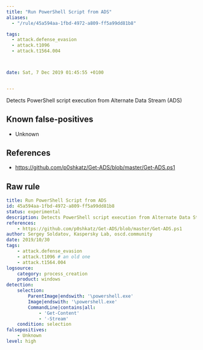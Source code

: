 ```yaml
---
title: "Run PowerShell Script from ADS"
aliases:
  - "/rule/45a594aa-1fbd-4972-a809-ff5a99dd81b8"

tags:
  - attack.defense_evasion
  - attack.t1096
  - attack.t1564.004



date: Sat, 7 Dec 2019 01:45:55 +0100


---
```


Detects PowerShell script execution from Alternate Data Stream (ADS)

<!--more-->


## Known false-positives

* Unknown



## References

* https://github.com/p0shkatz/Get-ADS/blob/master/Get-ADS.ps1


## Raw rule
```yaml
title: Run PowerShell Script from ADS
id: 45a594aa-1fbd-4972-a809-ff5a99dd81b8
status: experimental
description: Detects PowerShell script execution from Alternate Data Stream (ADS)
references:
    - https://github.com/p0shkatz/Get-ADS/blob/master/Get-ADS.ps1
author: Sergey Soldatov, Kaspersky Lab, oscd.community
date: 2019/10/30
tags:
    - attack.defense_evasion
    - attack.t1096 # an old one
    - attack.t1564.004
logsource:
    category: process_creation
    product: windows
detection:
    selection:
        ParentImage|endswith: '\powershell.exe'
        Image|endswith: '\powershell.exe'
        CommandLine|contains|all:
            - 'Get-Content'
            - '-Stream'
    condition: selection
falsepositives:
    - Unknown
level: high

```
